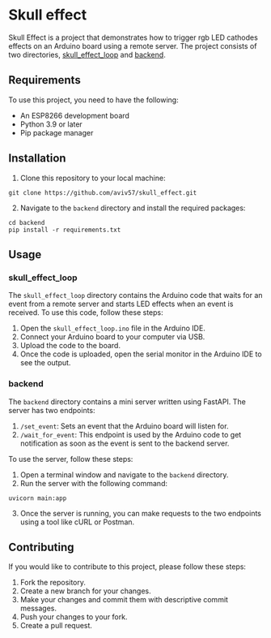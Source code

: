 # Skull effect
 
Skull Effect is a project that demonstrates how to trigger rgb LED cathodes effects on an Arduino board using a remote server. The project consists of two directories, [skull_effect_loop](/skull_effect_loop) and [backend](/backend). 

## Requirements

To use this project, you need to have the following:

- An ESP8266 development board
- Python 3.9 or later
- Pip package manager

## Installation

1. Clone this repository to your local machine:
```
git clone https://github.com/aviv57/skull_effect.git
```
2. Navigate to the `backend` directory and install the required packages:
```
cd backend
pip install -r requirements.txt
```

## Usage

### skull_effect_loop

The `skull_effect_loop` directory contains the Arduino code that waits for an event from a remote server and starts LED effects when an event is received. To use this code, follow these steps:

1. Open the `skull_effect_loop.ino` file in the Arduino IDE.
2. Connect your Arduino board to your computer via USB.
3. Upload the code to the board.
4. Once the code is uploaded, open the serial monitor in the Arduino IDE to see the output.

### backend

The `backend` directory contains a mini server written using FastAPI. The server has two endpoints:

1. `/set_event`: Sets an event that the Arduino board will listen for.
2. `/wait_for_event`: This endpoint is used by the Arduino code to get notification as soon as the event is sent to the backend server.

To use the server, follow these steps:

1. Open a terminal window and navigate to the `backend` directory.
2. Run the server with the following command:
```
uvicorn main:app
```
3. Once the server is running, you can make requests to the two endpoints using a tool like cURL or Postman.


## Contributing

If you would like to contribute to this project, please follow these steps:

1. Fork the repository.
2. Create a new branch for your changes.
3. Make your changes and commit them with descriptive commit messages.
4. Push your changes to your fork.
5. Create a pull request.
